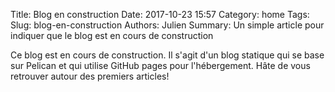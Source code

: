 Title: Blog en construction
Date: 2017-10-23 15:57
Category: home
Tags:
Slug: blog-en-construction
Authors: Julien
Summary: Un simple article pour indiquer que le blog est en cours de construction

Ce blog est en cours de construction. Il s'agit d'un blog statique qui se base sur Pelican et qui utilise GitHub pages pour l'hébergement.
Hâte de vous retrouver autour des premiers articles!
